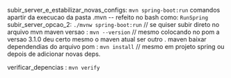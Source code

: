
subir_server_e_estabilizar_novas_configs: `mvn spring-boot:run` comandos apartir da execucao da pasta .mvn -- refeito no bash como: `RunSpring`
subir_server_opcao_2: `./mvnw spring-boot:run` // se quiser subir direto no arquivo mvn
maven versao : `mvn --version` // mesmo colocando no pom a versao 3.1.0 deu certo mesmo o maven atual ser outro .
maven baixar dependendias do arquivo pom : `mvn install` // mesmo em projeto spring ou depois de adicionar novas deps.

verificar_depencias : `mvn verify`
